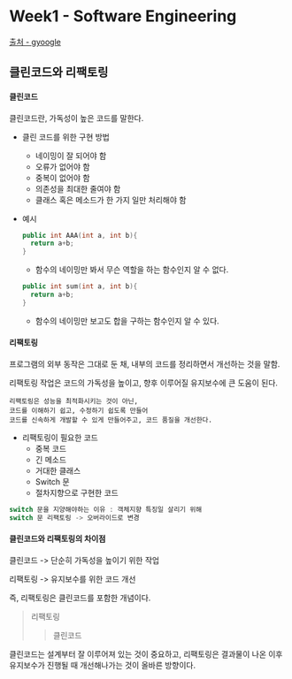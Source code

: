 # Week1 - Software Engineering

[출처 - gyoogle](https://github.com/gyoogle/tech-interview-for-developer)

## 클린코드와 리팩토링

#### 클린코드

클린코드란, 가독성이 높은 코드를 말한다.

- 클린 코드를 위한 구현 방법
  - 네이밍이 잘 되어야 함
  - 오류가 없어야 함
  - 중복이 없어야 함
  - 의존성을 최대한 줄여야 함
  - 클래스 혹은 메소드가 한 가지 일만 처리해야 함

- 예시

  ```c++
  public int AAA(int a, int b){
  	return a+b;
  }
  ```

  - 함수의 네이밍만 봐서 무슨 역할을 하는 함수인지 알 수 없다.

  ```c++
  public int sum(int a, int b){
  	return a+b;
  }
  ```

  - 함수의 네이밍만 보고도 합을 구하는 함수인지 알 수 있다.



#### 리팩토링

프로그램의 외부 동작은 그대로 둔 채, 내부의 코드를 정리하면서 개선하는 것을 말함.

리팩토링 작업은 코드의 가독성을 높이고, 향후 이루어질 유지보수에 큰 도움이 된다. 

```
리팩토링은 성능을 최적화시키는 것이 아닌,
코드를 이해하기 쉽고, 수정하기 쉽도록 만들어
코드를 신속하게 개발할 수 있게 만들어주고, 코드 품질을 개선한다.
```

- 리팩토링이 필요한 코드
  - 중복 코드
  - 긴 메소드
  - 거대한 클래스
  - Switch 문
  - 절차지향으로 구현한 코드

```c++
switch 문을 지양해야하는 이유 : 객체지향 특징일 살리기 위해
switch 문 리팩토링 -> 오버라이드로 변경
```



#### 클린코드와 리팩토링의 차이점

클린코드 -> 단순히 가독성을 높이기 위한 작업

리팩토링 -> 유지보수를 위한 코드 개선

즉, 리팩토링은 클린코드를 포함한 개념이다.

> 리팩토링
>
> > 클린코드

클린코드는 설계부터 잘 이루어져 있는 것이 중요하고, 리팩토링은 결과물이 나온 이후 유지보수가 진행될 때 개선해나가는 것이 올바른 방향이다.
